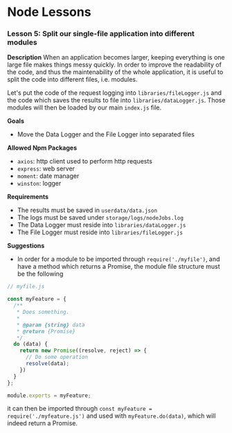 # Node Lessons

### Lesson 5: Split our single-file application into different modules

**Description**
When an application becomes larger, keeping everything is one large file makes things messy quickly.
In order to improve the readability of the code, and thus the maintenability of the whole application, it is useful to split the code into different files, i.e. modules.

Let's put the code of the request logging into `libraries/fileLogger.js` and the code which saves the results to file into `libraries/dataLogger.js`.
Those modules will then be loaded by our main `index.js` file.

**Goals**
- Move the Data Logger and the File Logger into separated files

**Allowed Npm Packages**
- `axios`: http client used to perform http requests
- `express`: web server
- `moment`: date manager
- `winston`: logger

**Requirements**
- The results must be saved in `userdata/data.json`
- The logs must be saved under `storage/logs/nodeJobs.log`
- The Data Logger must reside into `libraries/dataLogger.js`
- The File Logger must reside into `libraries/fileLogger.js`

**Suggestions**
- In order for a module to be imported through `require('./myfile')`, and have a method which returns a Promise, the module file structure must be the following

```js
// myfile.js

const myFeature = {
  /**
   * Does something.
   *
   * @param {string} data
   * @return {Promise}
   */
  do (data) {
    return new Promise((resolve, reject) => {
      // Do some operation
      resolve(data);
    })
  }
};

module.exports = myFeature;
```

it can then be imported through `const myFeature = require('./myfeature.js')` and used with `myFeature.do(data)`, which will indeed return a Promise.
